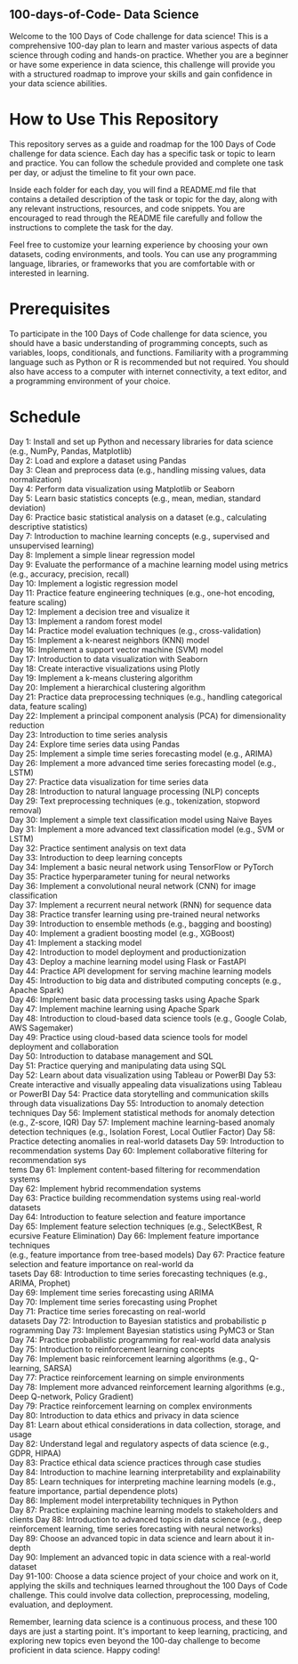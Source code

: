 ## 100-days-of-Code- Data Science
Welcome to the 100 Days of Code challenge for data science! This is a comprehensive 100-day plan to learn and master various aspects of data science through coding and hands-on practice. Whether you are a beginner or have some experience in data science, this challenge will provide you with a structured roadmap to improve your skills and gain confidence in your data science abilities.

# How to Use This Repository
This repository serves as a guide and roadmap for the 100 Days of Code challenge for data science. Each day has a specific task or topic to learn and practice. You can follow the schedule provided and complete one task per day, or adjust the timeline to fit your own pace.

Inside each folder for each day, you will find a README.md file that contains a detailed description of the task or topic for the day, along with any relevant instructions, resources, and code snippets. You are encouraged to read through the README file carefully and follow the instructions to complete the task for the day.

Feel free to customize your learning experience by choosing your own datasets, coding environments, and tools. You can use any programming language, libraries, or frameworks that you are comfortable with or interested in learning.

# Prerequisites
To participate in the 100 Days of Code challenge for data science, you should have a basic understanding of programming concepts, such as variables, loops, conditionals, and functions. Familiarity with a programming language such as Python or R is recommended but not required. You should also have access to a computer with internet connectivity, a text editor, and a programming environment of your choice.

# Schedule
Day 1: Install and set up Python and necessary libraries for data science (e.g., NumPy, Pandas, Matplotlib) <br />
Day 2: Load and explore a dataset using Pandas <br />
Day 3: Clean and preprocess data (e.g., handling missing values, data normalization) <br />
Day 4: Perform data visualization using Matplotlib or Seaborn <br />
Day 5: Learn basic statistics concepts (e.g., mean, median, standard deviation)<br />
Day 6: Practice basic statistical analysis on a dataset (e.g., calculating descriptive statistics) <br />
Day 7: Introduction to machine learning concepts (e.g., supervised and unsupervised learning) <br />
Day 8: Implement a simple linear regression model <br />
Day 9: Evaluate the performance of a machine learning model using metrics (e.g., accuracy, precision, recall) <br />
Day 10: Implement a logistic regression model <br />
Day 11: Practice feature engineering techniques (e.g., one-hot encoding, feature scaling) <br />
Day 12: Implement a decision tree and visualize it <br />
Day 13: Implement a random forest model <br />
Day 14: Practice model evaluation techniques (e.g., cross-validation) <br />
Day 15: Implement a k-nearest neighbors (KNN) model <br />
Day 16: Implement a support vector machine (SVM) model <br />
Day 17: Introduction to data visualization with Seaborn <br />
Day 18: Create interactive visualizations using Plotly <br />
Day 19: Implement a k-means clustering algorithm <br />
Day 20: Implement a hierarchical clustering algorithm <br />
Day 21: Practice data preprocessing techniques (e.g., handling categorical data, feature scaling) <br />
Day 22: Implement a principal component analysis (PCA) for dimensionality reduction <br />
Day 23: Introduction to time series analysis <br />
Day 24: Explore time series data using Pandas <br />
Day 25: Implement a simple time series forecasting model (e.g., ARIMA) <br />
Day 26: Implement a more advanced time series forecasting model (e.g., LSTM) <br />
Day 27: Practice data visualization for time series data <br />
Day 28: Introduction to natural language processing (NLP) concepts <br />
Day 29: Text preprocessing techniques (e.g., tokenization, stopword removal) <br />
Day 30: Implement a simple text classification model using Naive Bayes <br />
Day 31: Implement a more advanced text classification model (e.g., SVM or LSTM) <br />
Day 32: Practice sentiment analysis on text data <br />
Day 33: Introduction to deep learning concepts <br />
Day 34: Implement a basic neural network using TensorFlow or PyTorch <br />
Day 35: Practice hyperparameter tuning for neural networks <br />
Day 36: Implement a convolutional neural network (CNN) for image classification <br />
Day 37: Implement a recurrent neural network (RNN) for sequence data <br />
Day 38: Practice transfer learning using pre-trained neural networks <br />
Day 39: Introduction to ensemble methods (e.g., bagging and boosting) <br />
Day 40: Implement a gradient boosting model (e.g., XGBoost) <br />
Day 41: Implement a stacking model <br />
Day 42: Introduction to model deployment and productionization <br />
Day 43: Deploy a machine learning model using Flask or FastAPI <br />
Day 44: Practice API development for serving machine learning models <br />
Day 45: Introduction to big data and distributed computing concepts (e.g., Apache Spark) <br />
Day 46: Implement basic data processing tasks using Apache Spark <br />
Day 47: Implement machine learning using Apache Spark <br />
Day 48: Introduction to cloud-based data science tools (e.g., Google Colab, AWS Sagemaker) <br />
Day 49: Practice using cloud-based data science tools for model deployment and collaboration <br />
Day 50: Introduction to database management and SQL <br />
Day 51: Practice querying and manipulating data using SQL <br />
Day 52: Learn about data visualization using Tableau or PowerBI 
Day 53: Create interactive and visually appealing data visualizations using Tableau or PowerBI
Day 54: Practice data storytelling and communication skills through data visualizations
Day 55: Introduction to anomaly detection techniques
Day 56: Implement statistical methods for anomaly detection (e.g., Z-score, IQR)
Day 57: Implement machine learning-based anomaly detection techniques (e.g., Isolation Forest, Local Outlier Factor)
Day 58: Practice detecting anomalies in real-world datasets
Day 59: Introduction to recommendation systems
Day 60: Implement collaborative filtering for recommendation sys<br />tems
Day 61: Implement content-based filtering for recommendation systems<br />
Day 62: Implement hybrid recommendation systems<br />
Day 63: Practice building recommendation systems using real-world datasets<br />
Day 64: Introduction to feature selection and feature importance<br />
Day 65: Implement feature selection techniques (e.g., SelectKBest, R<br />ecursive Feature Elimination)
Day 66: Implement feature importance techniques<br /> (e.g., feature importance from tree-based models)
Day 67: Practice feature selection and feature importance on real-world da<br />tasets
Day 68: Introduction to time series forecasting techniques (e.g., ARIMA, Prophet)<br />
Day 69: Implement time series forecasting using ARIMA<br />
Day 70: Implement time series forecasting using Prophet<br />
Day 71: Practice time series forecasting on real-world <br />datasets
Day 72: Introduction to Bayesian statistics and probabilistic p<br />rogramming
Day 73: Implement Bayesian statistics using PyMC3 or Stan<br />
Day 74: Practice probabilistic programming for real-world data analysis<br />
Day 75: Introduction to reinforcement learning concepts<br />
Day 76: Implement basic reinforcement learning algorithms (e.g., Q-learning, SARSA)<br />
Day 77: Practice reinforcement learning on simple environments<br />
Day 78: Implement more advanced reinforcement learning algorithms (e.g., Deep Q-network, Policy Gradient)<br />
Day 79: Practice reinforcement learning on complex environments<br />
Day 80: Introduction to data ethics and privacy in data science<br />
Day 81: Learn about ethical considerations in data collection, storage, and usage<br />
Day 82: Understand legal and regulatory aspects of data science (e.g., GDPR, HIPAA)<br />
Day 83: Practice ethical data science practices through case studies<br />
Day 84: Introduction to machine learning interpretability and explainability<br />
Day 85: Learn techniques for interpreting machine learning models (e.g., feature importance, partial dependence plots)<br />
Day 86: Implement model interpretability techniques in Python<br />
Day 87: Practice explaining machine learning models to stakeholders and clients
Day 88: Introduction to advanced topics in data science (e.g., deep reinforcement learning, time series forecasting with neural networks)<br />
Day 89: Choose an advanced topic in data science and learn about it in-depth<br />
Day 90: Implement an advanced topic in data science with a real-world dataset<br />
Day 91-100: Choose a data science project of your choice and work on it, applying the skills and techniques learned throughout the 100 Days of Code challenge. This could involve data collection, preprocessing, modeling, evaluation, and deployment.<br />

Remember, learning data science is a continuous process, and these 100 days are just a starting point. It's important to keep learning, practicing, and exploring new topics even beyond the 100-day challenge to become proficient in data science. Happy coding!
